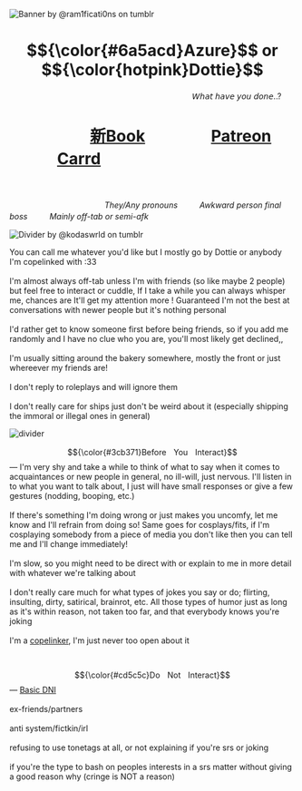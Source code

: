 ![Banner by @ram1ficati0ns on tumblr](https://64.media.tumblr.com/6dff46220886061b38ca4566e3db971b/03b07e8db0bb9e75-06/s2048x3072/fb75bed33236954359de0f68851c4d973fd9a119.pnj)
<h1 align="center"> $${\color{#6a5acd}Azure}$$ or $${\color{hotpink}Dottie}$$ </h1>
ㅤㅤㅤㅤㅤㅤㅤㅤㅤㅤㅤㅤㅤㅤㅤㅤㅤㅤㅤㅤㅤㅤㅤㅤㅤ𝘞𝘩𝘢𝘵 𝘩𝘢𝘷𝘦 𝘺𝘰𝘶 𝘥𝘰𝘯𝘦..?

 # ㅤㅤㅤㅤ‎ ‎ ㅤ[新Book](https://xindromee.atabook.org/) ㅤㅤㅤㅤ [Patreon](https://www.patreon.com/xindrome/about) ㅤㅤㅤㅤ [Carrd](https://xindrome.carrd.co/)

 ㅤㅤㅤㅤㅤㅤ ㅤㅤㅤㅤㅤㅤㅤㅤ ㅤㅤㅤㅤㅤ ㅤㅤㅤㅤㅤㅤ ㅤ![<img alt="Static Badge" src="https://img.shields.io/badge/Sacrifices-1-6a5acd">](https://komarev.com/ghpvc/?username=xindromee&color=6a5acd&label=Sacrifices&abbreviated=true)

ㅤㅤㅤㅤㅤㅤㅤㅤㅤㅤㅤㅤㅤ*They/Any pronounsㅤㅤㅤAwkward person final bossㅤㅤㅤMainly off-tab or semi-afk*

![Divider by @kodaswrld on tumblr](https://64.media.tumblr.com/3fccfe78f117bd3003dd6d8f636579b3/61ee3e7589f11682-27/s2048x3072/08757d4e4538270f052c5262dcd089a7efe90a1b.pnj)

You can call me whatever you'd like but I mostly go by Dottie or anybody I'm copelinked with :33 </br> <br/> I'm almost always off-tab unless I'm with friends (so like maybe 2 people) but feel free to interact or cuddle, If I take a while you can always whisper me, chances are It'll get my attention more ! Guaranteed I'm not the best at conversations with newer people but it's nothing personal <br/> <br/> I'd rather get to know someone first before being friends, so if you add me randomly and I have no clue who you are, you'll most likely get declined,, <br/></br> I'm usually sitting around the bakery somewhere, mostly the front or just whereever my friends are! <br/></br> I don't reply to roleplays and will ignore them <br/></br> I don't really care for ships just don't be weird about it (especially shipping the immoral or illegal ones in general)

![divider](https://64.media.tumblr.com/0a249cd14d5f4b3eb146ecf974d961d7/4b9620392240b4dc-f2/s2048x3072/746272046b6df428d8740237de2b4316e9c993dd.pnj)

$${\color{#3cb371}BeforeㅤYouㅤInteract}$$ — I'm very shy and take a while to think of what to say when it comes to acquaintances or new people in general, no ill-will, just nervous. I'll listen in to what you want to talk about, I just will have small responses or give a few gestures (nodding, booping, etc.) </br> </br> If there's something I'm doing wrong or just makes you uncomfy, let me know and I'll refrain from doing so! Same goes for cosplays/fits, if I'm cosplaying somebody from a piece of media you don't like then you can tell me and I'll change immediately! </br></br> I'm slow, so you might need to be direct with or explain to me in more detail with whatever we're talking about </br> </br> I don't really care much for what types of jokes you say or do; flirting, insulting, dirty, satirical, brainrot, etc. All those types of humor just as long as it's within reason, not taken too far, and that everybody knows you're joking </br> </br> I'm a [copelinker](https://rentry.co/xindrome), I'm just never too open about it </br></br></br>$${\color{#cd5c5c}DoㅤNotㅤInteract}$$ — [Basic DNI](https://basic-dni.crd.co/) </br></br> ex-friends/partners </br></br> anti system/fictkin/irl </br></br> refusing to use tonetags at all, or not explaining if you're srs or joking </br></br> if you're the type to bash on peoples interests in a srs matter without giving a good reason why (cringe is NOT a reason)
